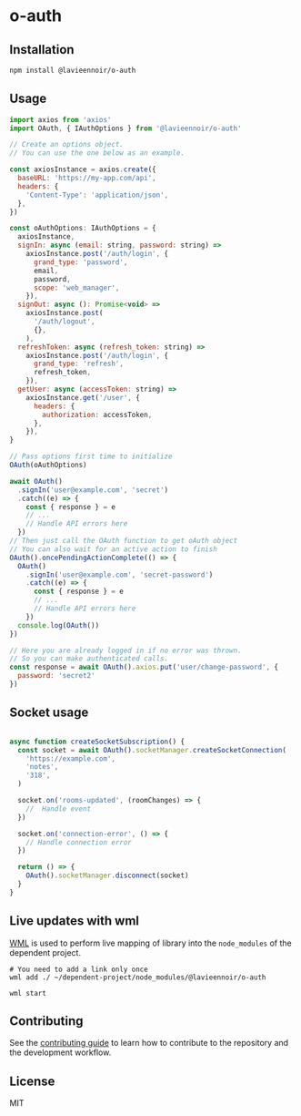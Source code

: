 # o-auth



## Installation

```sh
npm install @lavieennoir/o-auth
```

## Usage

```js
import axios from 'axios'
import OAuth, { IAuthOptions } from '@lavieennoir/o-auth'

// Create an options object.
// You can use the one below as an example.

const axiosInstance = axios.create({
  baseURL: 'https://my-app.com/api',
  headers: {
    'Content-Type': 'application/json',
  },
})

const oAuthOptions: IAuthOptions = {
  axiosInstance,
  signIn: async (email: string, password: string) =>
    axiosInstance.post('/auth/login', {
      grand_type: 'password',
      email,
      password,
      scope: 'web_manager',
    }),
  signOut: async (): Promise<void> =>
    axiosInstance.post(
      '/auth/logout',
      {},
    ),
  refreshToken: async (refresh_token: string) =>
    axiosInstance.post('/auth/login', {
      grand_type: 'refresh',
      refresh_token,
    }),
  getUser: async (accessToken: string) =>
    axiosInstance.get('/user', {
      headers: {
        authorization: accessToken,
      },
    }),
}

// Pass options first time to initialize
OAuth(oAuthOptions)

await OAuth()
  .signIn('user@example.com', 'secret')
  .catch((e) => {
    const { response } = e
    // ...
    // Handle API errors here
  })
// Then just call the OAuth function to get oAuth object
// You can also wait for an active action to finish
OAuth().oncePendingActionComplete(() => {
  OAuth()
    .signIn('user@example.com', 'secret-password')
    .catch((e) => {
      const { response } = e
      // ...
      // Handle API errors here
    })
  console.log(OAuth())
})

// Here you are already logged in if no error was thrown.
// So you can make authenticated calls.
const response = await OAuth().axios.put('user/change-password', {
  password: 'secret2'
})
```


## Socket usage

```javascript

async function createSocketSubscription() {
  const socket = await OAuth().socketManager.createSocketConnection(
    'https://example.com',
    'notes',
    '318',
  )

  socket.on('rooms-updated', (roomChanges) => {
    //  Handle event
  })

  socket.on('connection-error', () => {
    // Handle connection error
  })

  return () => {
    OAuth().socketManager.disconnect(socket)
  }
}
```

## Live updates with wml

[WML](https://github.com/wix/wml) is used to perform live mapping of library
into the `node_modules` of the dependent project.

```
# You need to add a link only once
wml add ./ ~/dependent-project/node_modules/@lavieennoir/o-auth

wml start
```

## Contributing

See the [contributing guide](CONTRIBUTING.md) to learn how to contribute to the repository and the development workflow.

## License

MIT
